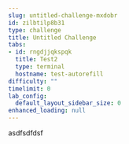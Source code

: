 ```yaml
---
slug: untitled-challenge-mxdobr
id: zilbtilp8b31
type: challenge
title: Untitled Challenge
tabs:
- id: rngdjjqkspqk
  title: Test2
  type: terminal
  hostname: test-autorefill
difficulty: ""
timelimit: 0
lab_config:
  default_layout_sidebar_size: 0
enhanced_loading: null
---
```

asdfsdfdsf
